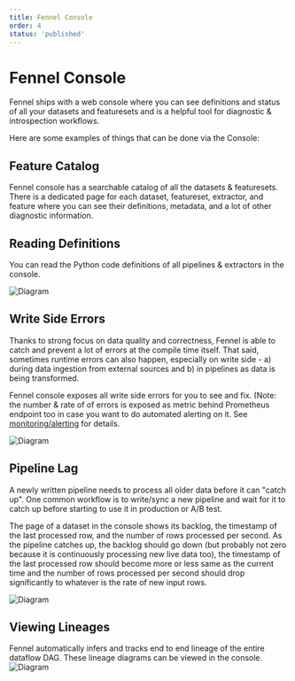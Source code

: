 ```yaml
---
title: Fennel Console
order: 4
status: 'published'
---
```


# Fennel Console

Fennel ships with a web console where you can see definitions and status of
all your datasets and featuresets and is a helpful tool for diagnostic & 
introspection workflows.

Here are some examples of things that can be done via the Console:

## Feature Catalog

Fennel console has a searchable catalog of all the datasets & featuresets. There
is a dedicated page for each dataset, featureset, extractor, and feature where you
can see their definitions, metadata, and a lot of other diagnostic information.

## Reading Definitions

You can read the Python code definitions of all pipelines & extractors in the console.

![Diagram](/assets/view_pipelines.gif)

## Write Side Errors

Thanks to strong focus on data quality and correctness, Fennel is able to catch
and prevent a lot of errors at the compile time itself. That said, sometimes runtime
errors can also happen, especially on write side - a) during data ingestion from
external sources and b) in pipelines as data is being transformed.

Fennel console exposes all write side errors for you to see and fix. (Note: 
the number & rate of of errors is exposed as metric behind Prometheus endpoint too
in case you want to do automated alerting on it. See [monitoring/alerting](/development/monitoring-alerting) 
for details.

![Diagram](/assets/errors.png)

## Pipeline Lag

A newly written pipeline needs to process all older data before it can "catch up". One
common workflow is to write/sync a new pipeline and wait for it to catch up before
starting to use it in production or A/B test. 

The page of a dataset in the console shows its backlog, the timestamp of the
last processed row, and the number of rows processed per second. As the pipeline
catches up, the backlog should go down (but probably not zero because it is continuously
processing new live data too), the timestamp of the last processed row should become
more or less same as the current time and the number of rows processed per second
should drop significantly to whatever is the rate of new input rows.

![Diagram](/assets/pipeline_lag.png)


## Viewing Lineages

Fennel automatically infers and tracks end to end lineage of the entire dataflow 
DAG. These lineage diagrams can be viewed in the console.
![Diagram](/assets/lineage.png)